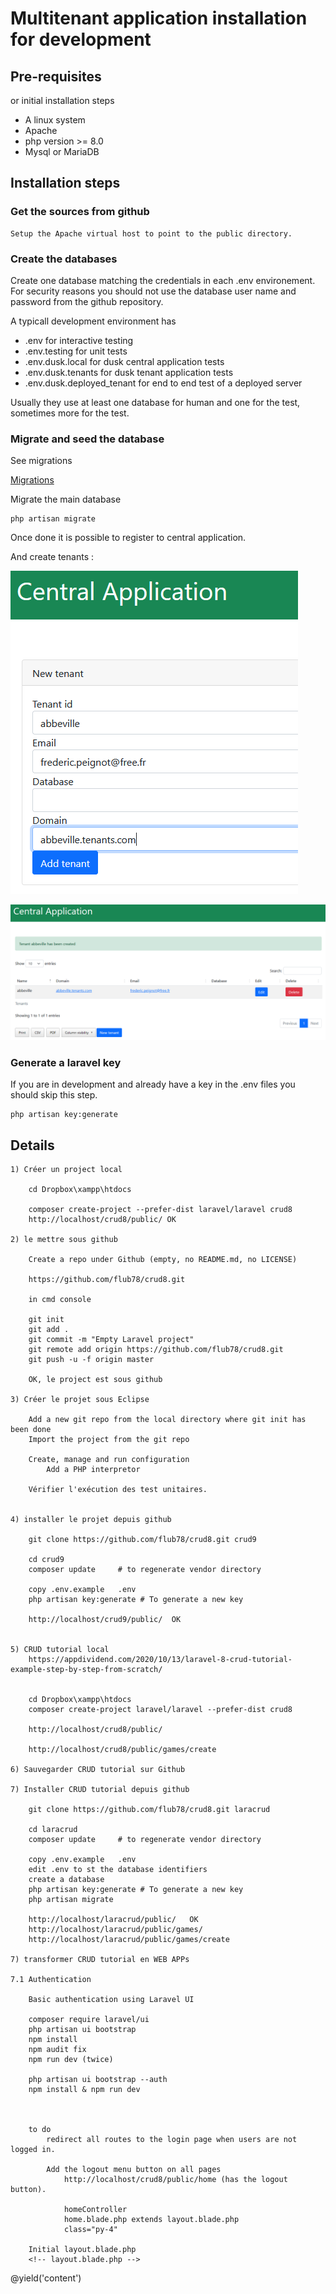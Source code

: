 # Multitenant application installation for development

## Pre-requisites

or initial installation steps

* A linux system
* Apache
* php version >= 8.0
* Mysql or MariaDB

## Installation steps

### Get the sources from github

	Setup the Apache virtual host to point to the public directory.

### Create the databases

Create one database matching the credentials in each .env environement. For security reasons you should not use the database user name and password from the github repository.

A typicall development environment has 

* .env for interactive testing
* .env.testing for unit tests
* .env.dusk.local for dusk central application tests
* .env.dusk.tenants for dusk tenant application tests
* .env.dusk.deployed_tenant	for end to end test of a deployed server

Usually they use at least one database for human and one for the test, sometimes more for the test.

### Migrate and seed the database

See migrations

[Migrations](../development/migrations.md)

Migrate the main database

	php artisan migrate
	
Once done it is possible to register to central application.

And create tenants :

![Create tenant](images/create_tenant.png?raw=true "Register a tenant")

![Created tenant](images/tenant_created.png?raw=true "Result of tenant creation")

	

### Generate a laravel key

If you are in development and already have a key in the .env files you should skip this step.

	php artisan key:generate

## Details

    1) Créer un project local
    
        cd Dropbox\xampp\htdocs
        
        composer create-project --prefer-dist laravel/laravel crud8
        http://localhost/crud8/public/ OK
    
    2) le mettre sous github
        
        Create a repo under Github (empty, no README.md, no LICENSE)
        
        https://github.com/flub78/crud8.git
                
        in cmd console
        
        git init
        git add .
        git commit -m "Empty Laravel project"
        git remote add origin https://github.com/flub78/crud8.git
        git push -u -f origin master
        
        OK, le project est sous github
        
    3) Créer le projet sous Eclipse
    
        Add a new git repo from the local directory where git init has been done
        Import the project from the git repo
        
        Create, manage and run configuration
            Add a PHP interpretor
            
        Vérifier l'exécution des test unitaires.
        
        
    4) installer le projet depuis github
    
        git clone https://github.com/flub78/crud8.git crud9
    
        cd crud9
        composer update     # to regenerate vendor directory
    
        copy .env.example   .env
        php artisan key:generate # To generate a new key
    
        http://localhost/crud9/public/  OK
    
    
    5) CRUD tutorial local
        https://appdividend.com/2020/10/13/laravel-8-crud-tutorial-example-step-by-step-from-scratch/
        
        
        cd Dropbox\xampp\htdocs
        composer create-project laravel/laravel --prefer-dist crud8
        
        http://localhost/crud8/public/
        
        http://localhost/crud8/public/games/create
    
    6) Sauvegarder CRUD tutorial sur Github
    
    7) Installer CRUD tutorial depuis github

        git clone https://github.com/flub78/crud8.git laracrud
    
        cd laracrud
        composer update     # to regenerate vendor directory
    
        copy .env.example   .env
        edit .env to st the database identifiers
        create a database
        php artisan key:generate # To generate a new key
        php artisan migrate
    
        http://localhost/laracrud/public/   OK
        http://localhost/laracrud/public/games/
        http://localhost/laracrud/public/games/create
    
    7) transformer CRUD tutorial en WEB APPs
    
    7.1 Authentication
    
        Basic authentication using Laravel UI
        
        composer require laravel/ui
        php artisan ui bootstrap
        npm install
        npm audit fix
        npm run dev (twice)
        
        php artisan ui bootstrap --auth
        npm install & npm run dev
        
        
        
        to do 
            redirect all routes to the login page when users are not logged in.
            
            Add the logout menu button on all pages
                http://localhost/crud8/public/home (has the logout button).
                
                homeController
                home.blade.php extends layout.blade.php
                class="py-4"
                
        Initial layout.blade.php
        <!-- layout.blade.php -->

<!DOCTYPE html>
<html lang="en">
<head>
  <meta charset="UTF-8">
  <meta name="viewport" content="width=device-width, initial-scale=1.0">
  <meta http-equiv="X-UA-Compatible" content="ie=edge">
  <title>Laravel 8 CRUD Tutorial</title>
  <link href="{{ asset('css/app.css') }}" rel="stylesheet" type="text/css" />
</head>
<body>
  <div class="container">
    @yield('content')
  </div>
  <script src="{{ asset('js/app.js') }}" type="text/js"></script>
</body>
</html>


